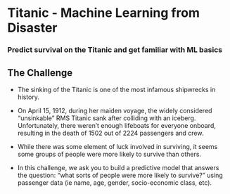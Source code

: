 # Titanic - Machine Learning from Disaster

### Predict survival on the Titanic and get familiar with ML basics

## The Challenge
- The sinking of the Titanic is one of the most infamous shipwrecks in history.

- On April 15, 1912, during her maiden voyage, the widely considered “unsinkable” RMS Titanic sank after colliding with an iceberg. Unfortunately, there weren’t enough lifeboats for everyone onboard, resulting in the death of 1502 out of 2224 passengers and crew.

- While there was some element of luck involved in surviving, it seems some groups of people were more likely to survive than others.

- In this challenge, we ask you to build a predictive model that answers the question: “what sorts of people were more likely to survive?” using passenger data (ie name, age, gender, socio-economic class, etc).
